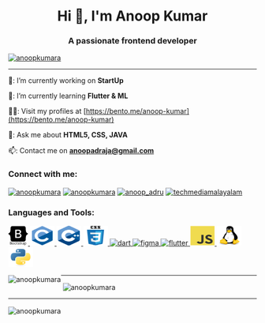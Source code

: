 
<h1 align="center">Hi 👋, I'm Anoop Kumar</h1>
<h3 align="center">A passionate frontend developer</h3>

<p align="left"> <a href="https://github.com/ryo-ma/github-profile-trophy"><img src="https://github-profile-trophy.vercel.app/?username=anoopkumara" alt="anoopkumara" /></a> </p>
<hr>


 🔭: I’m currently working on **StartUp**

 🌱: I’m currently learning **Flutter & ML**

 👨‍💻: Visit my profiles  at [https://bento.me/anoop-kumar](https://bento.me/anoop-kumar)

 💬: Ask me about **HTML5, CSS, JAVA**

 📫: Contact me on **anoopadraja@gmail.com**
 <br>

<h3 align="left">Connect with me:</h3>
<p align="left">
<a href="https://codepen.io/AnoopkumarA" target="blank"><img align="center" src="https://raw.githubusercontent.com/rahuldkjain/github-profile-readme-generator/master/src/images/icons/Social/codepen.svg" alt="anoopkumara" height="40" width="50" /></a>
<a href="[https://www.linkedin.com/in/anoop-kumar-a-26a6941b9/](https://www.linkedin.com/in/anoop-kumar-a-26a6941b9/)" target="blank"><img align="center" src="[https://raw.githubusercontent.com/rahuldkjain/github-profile-readme-generator/master/src/images/icons/Social/linked-in-alt.svg](https://www.linkedin.com/in/anoop-kumar-a-26a6941b9/)" alt="anoopkumara" height="40" width="50" /></a>
<a href="https://instagram.com/anoop_adru" target="blank"><img align="center" src="https://raw.githubusercontent.com/rahuldkjain/github-profile-readme-generator/master/src/images/icons/Social/instagram.svg" alt="anoop_adru" height="40" width="50" /></a>
<a href="youtube.com/c/TechMediaMalayalam12" target="blank"><img align="center" src="https://raw.githubusercontent.com/rahuldkjain/github-profile-readme-generator/master/src/images/icons/Social/youtube.svg" alt="techmediamalayalam" height="40" width="50" /></a>
</p>

<h3 align="left">Languages and Tools:</h3>
<p align="left"> <a href="https://getbootstrap.com" target="_blank" rel="noreferrer"> <img src="https://raw.githubusercontent.com/devicons/devicon/master/icons/bootstrap/bootstrap-plain-wordmark.svg" alt="bootstrap" width="40" height="40"/> </a> <a href="https://www.cprogramming.com/" target="_blank" rel="noreferrer"> <img src="https://raw.githubusercontent.com/devicons/devicon/master/icons/c/c-original.svg" alt="c" width="50" height="40"/> </a> <a href="https://www.w3schools.com/cpp/" target="_blank" rel="noreferrer"> <img src="https://raw.githubusercontent.com/devicons/devicon/master/icons/cplusplus/cplusplus-original.svg" alt="cplusplus" width="50" height="40"/> </a> <a href="https://www.w3schools.com/css/" target="_blank" rel="noreferrer"> <img src="https://raw.githubusercontent.com/devicons/devicon/master/icons/css3/css3-original-wordmark.svg" alt="css3" width="50" height="40"/> </a> <a href="https://dart.dev" target="_blank" rel="noreferrer"> <img src="https://www.vectorlogo.zone/logos/dartlang/dartlang-icon.svg" alt="dart" width="50" height="40"/> </a> <a href="https://www.figma.com/" target="_blank" rel="noreferrer"> <img src="https://www.vectorlogo.zone/logos/figma/figma-icon.svg" alt="figma" width="50" height="40"/> </a> <a href="https://flutter.dev" target="_blank" rel="noreferrer"> <img src="https://www.vectorlogo.zone/logos/flutterio/flutterio-icon.svg" alt="flutter" width="50" height="40"/> </a> <a href="https://developer.mozilla.org/en-US/docs/Web/JavaScript" target="_blank" rel="noreferrer"> <img src="https://raw.githubusercontent.com/devicons/devicon/master/icons/javascript/javascript-original.svg" alt="javascript" width="50" height="40"/> </a> <a href="https://www.linux.org/" target="_blank" rel="noreferrer"> <img src="https://raw.githubusercontent.com/devicons/devicon/master/icons/linux/linux-original.svg" alt="linux" width="50" height="40"/> </a> <a href="https://www.python.org" target="_blank" rel="noreferrer"> <img src="https://raw.githubusercontent.com/devicons/devicon/master/icons/python/python-original.svg" alt="python" width="50" height="40"/> </a> </p>

<p><img align="left" src="https://github-readme-stats.vercel.app/api/top-langs?username=anoopkumara&show_icons=true&locale=en&layout=compact" alt="anoopkumara" /></p><hr>

<p>&nbsp;<img align="center" src="https://github-readme-stats.vercel.app/api?username=anoopkumara&show_icons=true&locale=en" alt="anoopkumara" /></p><hr>

<p><img align="center" src="https://github-readme-streak-stats.herokuapp.com/?user=anoopkumara&" alt="anoopkumara" /></p>
